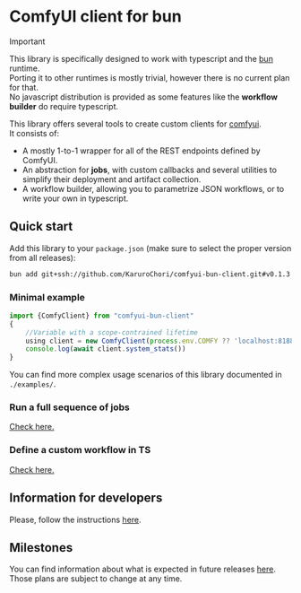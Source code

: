 # ComfyUI client for bun

> [!IMPORTANT]  
> This library is specifically designed to work with typescript and the [bun](https://bun.sh/) runtime.  
> Porting it to other runtimes is mostly trivial, however there is no current plan for that.  
> No javascript distribution is provided as some features like the **workflow builder** do require typescript.

This library offers several tools to create custom clients for [comfyui](https://github.com/comfyanonymous/ComfyUI).  
It consists of:

- A mostly 1-to-1 wrapper for all of the REST endpoints defined by ComfyUI.
- An abstraction for **jobs**, with custom callbacks and several utilities to simplify their deployment and artifact collection.
- A workflow builder, allowing you to parametrize JSON workflows, or to write your own in typescript.

## Quick start

Add this library to your `package.json` (make sure to select the proper version from all releases):

```sh
bun add git+ssh://github.com/KaruroChori/comfyui-bun-client.git#v0.1.3
```

### Minimal example

```ts
import {ComfyClient} from "comfyui-bun-client"
{
    //Variable with a scope-contrained lifetime
    using client = new ComfyClient(process.env.COMFY ?? 'localhost:8188', { debug: true })
    console.log(await client.system_stats())
}
```

You can find more complex usage scenarios of this library documented in `./examples/`.

### Run a full sequence of jobs

[Check here.](./docs/run-jobs.md)

### Define a custom workflow in TS

[Check here.](./docs/custom-workflows.md)

## Information for developers

Please, follow the instructions [here](./docs/developers.md).

## Milestones

You can find information about what is expected in future releases [here](./TODO.md).  
Those plans are subject to change at any time.
